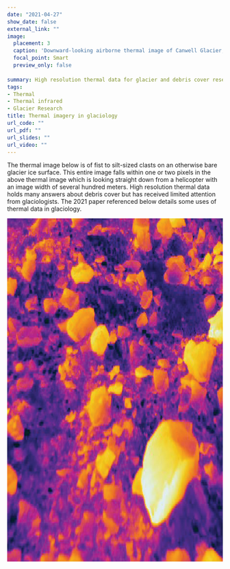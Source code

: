 ```yaml
---
date: "2021-04-27"
show_date: false
external_link: ""
image:
  placement: 3
  caption: 'Downward-looking airborne thermal image of Canwell Glacier, Alaska Range.'
  focal_point: Smart
  preview_only: false

summary: High resolution thermal data for glacier and debris cover research
tags:
- Thermal
- Thermal infrared
- Glacier Research
title: Thermal imagery in glaciology
url_code: ""
url_pdf: ""
url_slides: ""
url_video: ""
---
```


The thermal image below is of fist to silt-sized clasts on an otherwise bare glacier ice surface. This entire image falls within one or two pixels in the above thermal image which is looking straight down from a helicopter with an image width of several hundred meters. High resolution thermal data holds many answers about debris cover but has received limited attention from glaciologists. The 2021 paper referenced below details some uses of thermal data in glaciology.

<img src="small.jpg" width="800" height="800" />

<script defer src="https://cdn.commento.io/js/commento.js"></script>
<div id="commento"></div>
